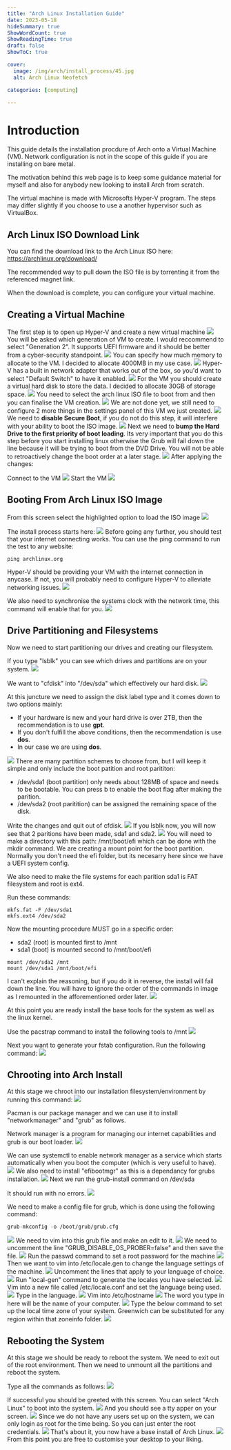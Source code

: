 ```yaml
---
title: "Arch Linux Installation Guide"
date: 2023-05-18
hideSummary: true
ShowWordCount: true
ShowReadingTime: true
draft: false
ShowToC: true

cover:
  image: /img/arch/install_process/45.jpg
  alt: Arch Linux Neofetch

categories: [computing]

---
```


# Introduction

This guide details the installation procdure of Arch onto a Virtual Machine (VM). Network configuration is not in the scope of this guide if you are installing on bare metal.

The motivation behind this web page is to keep some guidance material for myself and also for anybody new looking to install Arch from scratch.

The virtual machine is made with Microsofts Hyper-V program. The steps may differ slightly if you choose to use a another hypervisor such as VirtualBox.

## Arch Linux ISO Download Link

You can find the download link to the Arch Linux ISO here: https://archlinux.org/download/

The recommended way to pull down the ISO file is by torrenting it from the referenced magnet link.

When the download is complete, you can configure your virtual machine.

## Creating a Virtual Machine

The first step is to open up Hyper-V and create a new virtual machine
![](/img/arch/install_process/1.jpg#center)
You will be asked which generation of VM to create. I would reccommend to select "Generation 2". It supports UEFI firmware and it should be better from a cyber-security standpoint.
![](/img/arch/install_process/2.jpg#center)
You can specify how much memory to allocate to the VM. I decided to allocate 4000MB in my use case.
![](/img/arch/install_process/3.jpg#center)
Hyper-V has a built in network adapter that works out of the box, so you'd want to select "Default Switch" to have it enabled.
![](/img/arch/install_process/4.jpg#center)
For the VM you should create a virtual hard disk to store the data. I decided to allocate 30GB of storage space.
![](/img/arch/install_process/5.jpg#center)
You need to select the arch linux ISO file to boot from and then you can finalise the VM creation.
![](/img/arch/install_process/6.jpg#center)
We are not done yet, we still need to configure 2 more things in the settings panel of this VM we just created.
![](/img/arch/install_process/7.jpg#center)
We need to **disable Secure Boot**, if you do not do this step, it will interfere with your ability to boot the ISO image.
![](/img/arch/install_process/8.jpg#center)
Next we need to **bump the Hard Drive to the first priority of boot loading**. Its very important that you do this step before you start installing linux otherwise the Grub will fail down the line because it will be trying to boot from the DVD Drive. You will not be able to retroactively change the boot order at a later stage.
![](/img/arch/install_process/9.jpg#center)
After applying the changes:

Connect to the VM
![](/img/arch/install_process/10.jpg#center)
Start the VM
![](/img/arch/install_process/11.jpg#center)

## Booting From Arch Linux ISO Image

From this screen select the highlighted option to load the ISO image
![](/img/arch/install_process/12.jpg#center)

The install process starts here:
![](/img/arch/install_process/13.jpg#center)
Before going any further, you should test that your internet connecting works. You can use the ping command to run the test to any website:

```[bash]
ping archlinux.org
```
Hyper-V should be providing your VM with the internet connection in anycase. If not, you will probably need to configure Hyper-V to alleviate networking issues.
![](/img/arch/install_process/14.jpg#center)

We also need to synchronise the systems clock with the network time, this command will enable that for you.
![](/img/arch/install_process/15.jpg#center)

## Drive Partitioning and Filesystems
Now we need to start partitioning our drives and creating our filesystem.

If you type "lsblk" you can see which drives and partitions are on your system.
![](/img/arch/install_process/16.jpg#center)

We want to "cfdisk" into "/dev/sda" which effectively our hard disk.
![](/img/arch/install_process/17.jpg#center)

At this juncture we need to assign the disk label type and it comes down to two options mainly:

- If your hardware is new and your hard drive is over 2TB, then the recommendation is to use **gpt**.
- If you don't fulfill the above conditions, then the recommendation is use **dos**.
- In our case we are using **dos**.

![](/img/arch/install_process/18.jpg#center)
There are many partition schemes to choose from, but I will keep it simple and only include the boot patition and root parititon:
- /dev/sda1 (boot partition) only needs about 128MB of space and needs to be bootable. You can press b to enable the boot flag after making the parition.
- /dev/sda2 (root paritition) can be assigned the remaining space of the disk.

Write the changes and quit out of cfdisk.
![](/img/arch/install_process/19.jpg#center)
If you lsblk now, you will now see that 2 paritions have been made, sda1 and sda2.
![](/img/arch/install_process/20.jpg#center)
You will need to make a directory with this path: /mnt/boot/efi which can be done with the mkdir command. We are creating a mount point for the boot partition. Normally you don't need the efi folder, but its necesarry here since we have a UEFI system config.

We also need to make the file systems for each parition sda1 is FAT filesystem and root is ext4.

Run these commands:

```[bash]
mkfs.fat -F /dev/sda1
mkfs.ext4 /dev/sda2
```

Now the mounting procedure MUST go in a specific order:

- sda2 (root) is mounted first to /mnt
- sda1 (boot) is mounted second to /mnt/boot/efi

```[bash]
mount /dev/sda2 /mnt
mount /dev/sda1 /mnt/boot/efi
```

I can't explain the reasoning, but if you do it in reverse, the install will fail down the line. You will have to ignore the order of the commands in image as I remounted in the afforementioned order later.
![](/img/arch/install_process/21.jpg#center)

At this point you are ready install the base tools for the system as well as the linux kernel.

Use the pacstrap command to install the following tools to /mnt
![](/img/arch/install_process/22.jpg#center)

Next you want to generate your fstab configuration. Run the following command:
![](/img/arch/install_process/23.jpg#center)

## Chrooting into Arch Install
At this stage we chroot into our installation filesystem/environment by running this command:
![](/img/arch/install_process/24.jpg#center)

Pacman is our package manager and we can use it to install "networkmanager" and "grub" as follows.

Network manager is a program for managing our internet capabilities and grub is our boot loader.
![](/img/arch/install_process/25.jpg#center)

We can use systemctl to enable network manager as a service which starts automatically when you boot the computer (which is very useful to have).
![](/img/arch/install_process/26.jpg#center)
We also need to install "efibootmgr" as this is a dependancy for grubs installation.
![](/img/arch/install_process/27.jpg#center)
Next we run the grub-install command on /dev/sda

It should run with no errors.
![](/img/arch/install_process/28.jpg#center)

We need to make a config file for grub, which is done using the following command:

```[bash]
grub-mkconfig -o /boot/grub/grub.cfg
```
![](/img/arch/install_process/29.jpg#center)
We need to vim into this grub file and make an edit to it.
![](/img/arch/install_process/30.jpg#center)
We need to uncomment the line "GRUB_DISABLE_OS_PROBER=false" and then save the file.
![](/img/arch/install_process/31.jpg#center)
Run the passwd command to set a root password for the machine
![](/img/arch/install_process/32.jpg#center)
Then we want to vim into /etc/locale.gen to change the language settings of the machine. 
![](/img/arch/install_process/33.jpg#center)
Uncomment the lines that apply to your language of choice.
![](/img/arch/install_process/34.jpg#center)
Run "local-gen" command to generate the locales you have selected.
![](/img/arch/install_process/35.jpg#center)
Vim into a new file called /etc/locale.conf and set the language being used.
![](/img/arch/install_process/36.jpg#center)
Type in the language.
![](/img/arch/install_process/37.jpg#center)
Vim into /etc/hostname
![](/img/arch/install_process/38.jpg#center)
The word you type in here will be the name of your computer.
![](/img/arch/install_process/39.jpg#center)
Type the below command to set up the local time zone of your system. Greenwich can be substituted for any region within that zoneinfo folder.
![](/img/arch/install_process/40.jpg#center)

## Rebooting the System
At this stage we should be ready to reboot the system. We need to exit out of the root environment. Then we need to unmount all the partitions and reboot the system.

Type all the commands as follows:
![](/img/arch/install_process/41.jpg#center)

If successful you should be greeted with this screen. You can select "Arch Linux" to boot into the system.
![](/img/arch/install_process/42.jpg#center)
And you should see a tty apper on your screen.
![](/img/arch/install_process/43.jpg#center)
Since we do not have any users set up on the system, we can only login as root for the time being. So you can just enter the root credentials.
![](/img/arch/install_process/44.jpg#center)
That's about it, you now have a base install of Arch Linux.
![](/img/arch/install_process/45.jpg#center)
From this point you are free to customise your desktop to your liking.
